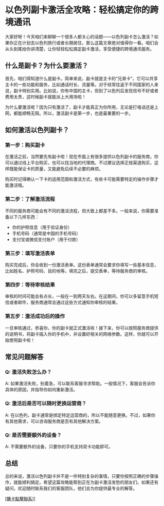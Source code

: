 # 以色列副卡激活全攻略：轻松搞定你的跨境通讯

大家好呀！今天咱们来聊聊一个很多人都关心的话题——以色列副卡怎么激活？如果你正在计划去以色列旅行或者长期居住，那么这篇文章绝对值得你一看。咱们会从头到尾给你讲清楚，让你轻轻松松搞定副卡激活，享受便捷的跨境通讯服务。

## 什么是副卡？为什么要激活？

首先，咱们得知道什么是副卡。简单来说，副卡就是主卡的“兄弟卡”，它可以共享主卡的一些功能和服务，比如通话时长、流量等。对于经常往返于不同国家的人来说，副卡特别实用。比如说，你有中国的主卡，但到了以色列后发现信号不好或者费用太贵，这时候副卡就能派上大用场啦！

为什么要激活呢？因为只有激活了，副卡才能真正为你所用，无论是打电话还是上网，都能顺畅无阻。所以，激活副卡是第一步，也是最重要的一步。

## 如何激活以色列副卡？

### 第一步：购买副卡

在激活之前，当然要先有副卡啦！现在市面上有很多提供以色列副卡的服务商，你可以通过线上平台购买，也可以找当地的代理商。不过建议选择正规渠道购买，这样既能保证卡的质量，又能避免后续不必要的麻烦。

购买时记得确认一下卡的适用范围和激活方式，有些卡可能需要特定的操作步骤才能激活哦。

### 第二步：了解激活流程

不同的服务商可能会有不同的激活流程，但大致上都差不多。一般来说，你需要准备以下几样东西：

- 你的护照信息（用于验证身份）
- 手机号码（通常是中国的手机号码）
- 支付宝或微信支付账户（用于付款）

### 第三步：填写激活表单

购买完成后，你会收到一份激活表单。这份表单通常会要求你填写一些基本信息，比如姓名、护照号码、目的地等。填完之后，提交表单，等待服务商的审核。

### 第四步：等待审核结果

审核的时间可能会有点长，一般在一到两天左右。在这期间，你可以多留意手机短信或者邮件，服务商通常会通过这些方式通知你审核的结果。

### 第五步：激活成功后的操作

一旦审核通过，恭喜你，你的副卡就正式激活啦！接下来，你可以按照服务商提供的说明书，将副卡插入你的手机中，并设置好相关的网络参数。这样，你就可以开始使用副卡啦！

## 常见问题解答

### Q: 激活失败怎么办？
A: 如果激活失败，别着急，可以联系客服寻求帮助。一般情况下，客服会告诉你具体的原因，并指导你如何重新激活。

### Q: 激活后是否可以随时更换运营商？
A: 在以色列，副卡通常是绑定特定运营商的，所以不能随意更换。不过，如果你有其他需求，可以咨询服务商是否有其他解决方案。

### Q: 是否需要额外的设备？
A: 不需要额外的设备，只要你的手机支持双卡功能即可。

## 总结

总的来说，激活以色列副卡并不是一件特别复杂的事情，只要你按照正确的步骤操作，就能顺利搞定。希望这篇攻略能帮到正在为副卡激活发愁的朋友们。如果还有疑问，欢迎随时联系我们的客服团队，他们会为你提供最专业的解答。

[[購卡點擊聯系](https://t.me/s/esim1088)]]